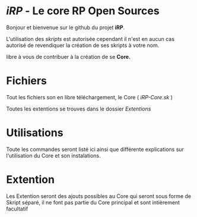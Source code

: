 # *iRP* - Le core RP Open Sources

Bonjour et bienvenue sur le github du projet **iRP**.

L'utilisation des *skripts* est autorisée cependant il n'est en aucun cas autorisé de revendiquer la création de ses skripts à votre nom.

 
libre à vous de contribuer à la création de se **Core.**


# Fichiers

Tout les fichiers son en libre téléchargement, le Core ( *iRP-Core.sk* )

Toutes les extentions se trouves dans le dossier *Extentions*

# Utilisations

Toute les commandes seront listé ici ainsi que différente explications sur l'utilisation du Core et son instalations.

# Extention

Les Extention seront des ajouts possibles au Core qui seront sous forme de Skript séparé, il ne font pas partie du Core principal et sont intièrement facultatif